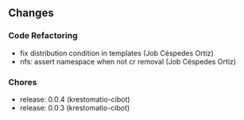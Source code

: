 ## Changes

### Code Refactoring

* fix distribution condition in templates (Job Céspedes Ortiz)
* nfs: assert namespace when not cr removal (Job Céspedes Ortiz)

### Chores

* release: 0.0.4 (krestomatio-cibot)
* release: 0.0.3 (krestomatio-cibot)
